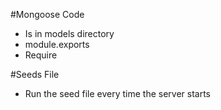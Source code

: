 #Mongoose Code
* Is in models directory
* module.exports
* Require

#Seeds File
* Run the seed file every time the server starts

